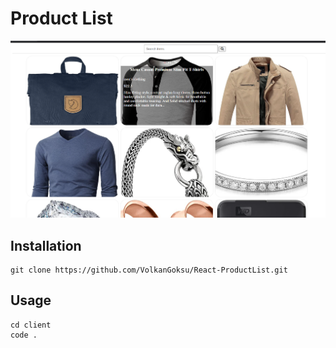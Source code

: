 
# Product List

<img src = "./img/img.png"/>

## Installation

```
git clone https://github.com/VolkanGoksu/React-ProductList.git
```

## Usage

```
cd client
code .
```